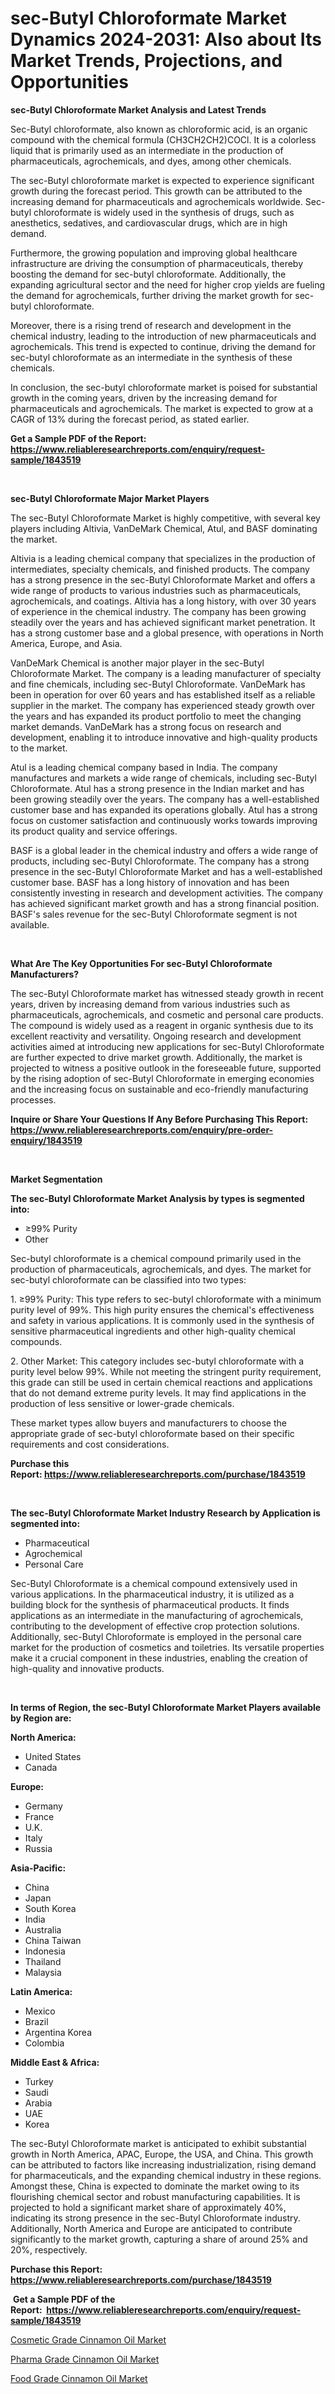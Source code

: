 <p><h1>sec-Butyl Chloroformate Market Dynamics 2024-2031: Also about Its Market Trends, Projections, and Opportunities</h1></p><p><strong>sec-Butyl Chloroformate Market Analysis and Latest Trends</strong></p>
<p><p>Sec-Butyl chloroformate, also known as chloroformic acid, is an organic compound with the chemical formula (CH3CH2CH2)COCl. It is a colorless liquid that is primarily used as an intermediate in the production of pharmaceuticals, agrochemicals, and dyes, among other chemicals.</p><p>The sec-Butyl chloroformate market is expected to experience significant growth during the forecast period. This growth can be attributed to the increasing demand for pharmaceuticals and agrochemicals worldwide. Sec-butyl chloroformate is widely used in the synthesis of drugs, such as anesthetics, sedatives, and cardiovascular drugs, which are in high demand.</p><p>Furthermore, the growing population and improving global healthcare infrastructure are driving the consumption of pharmaceuticals, thereby boosting the demand for sec-butyl chloroformate. Additionally, the expanding agricultural sector and the need for higher crop yields are fueling the demand for agrochemicals, further driving the market growth for sec-butyl chloroformate.</p><p>Moreover, there is a rising trend of research and development in the chemical industry, leading to the introduction of new pharmaceuticals and agrochemicals. This trend is expected to continue, driving the demand for sec-butyl chloroformate as an intermediate in the synthesis of these chemicals.</p><p>In conclusion, the sec-butyl chloroformate market is poised for substantial growth in the coming years, driven by the increasing demand for pharmaceuticals and agrochemicals. The market is expected to grow at a CAGR of 13% during the forecast period, as stated earlier.</p></p>
<p><strong>Get a Sample PDF of the Report:&nbsp; <a href="https://www.reliableresearchreports.com/enquiry/request-sample/1843519">https://www.reliableresearchreports.com/enquiry/request-sample/1843519</a></strong></p>
<p>&nbsp;</p>
<p><strong>sec-Butyl Chloroformate Major Market Players</strong></p>
<p><p>The sec-Butyl Chloroformate Market is highly competitive, with several key players including Altivia, VanDeMark Chemical, Atul, and BASF dominating the market. </p><p>Altivia is a leading chemical company that specializes in the production of intermediates, specialty chemicals, and finished products. The company has a strong presence in the sec-Butyl Chloroformate Market and offers a wide range of products to various industries such as pharmaceuticals, agrochemicals, and coatings. Altivia has a long history, with over 30 years of experience in the chemical industry. The company has been growing steadily over the years and has achieved significant market penetration. It has a strong customer base and a global presence, with operations in North America, Europe, and Asia. </p><p>VanDeMark Chemical is another major player in the sec-Butyl Chloroformate Market. The company is a leading manufacturer of specialty and fine chemicals, including sec-Butyl Chloroformate. VanDeMark has been in operation for over 60 years and has established itself as a reliable supplier in the market. The company has experienced steady growth over the years and has expanded its product portfolio to meet the changing market demands. VanDeMark has a strong focus on research and development, enabling it to introduce innovative and high-quality products to the market.</p><p>Atul is a leading chemical company based in India. The company manufactures and markets a wide range of chemicals, including sec-Butyl Chloroformate. Atul has a strong presence in the Indian market and has been growing steadily over the years. The company has a well-established customer base and has expanded its operations globally. Atul has a strong focus on customer satisfaction and continuously works towards improving its product quality and service offerings.</p><p>BASF is a global leader in the chemical industry and offers a wide range of products, including sec-Butyl Chloroformate. The company has a strong presence in the sec-Butyl Chloroformate Market and has a well-established customer base. BASF has a long history of innovation and has been consistently investing in research and development activities. The company has achieved significant market growth and has a strong financial position. BASF's sales revenue for the sec-Butyl Chloroformate segment is not available.</p></p>
<p>&nbsp;</p>
<p><strong>What Are The Key Opportunities For sec-Butyl Chloroformate Manufacturers?</strong></p>
<p><p>The sec-Butyl Chloroformate market has witnessed steady growth in recent years, driven by increasing demand from various industries such as pharmaceuticals, agrochemicals, and cosmetic and personal care products. The compound is widely used as a reagent in organic synthesis due to its excellent reactivity and versatility. Ongoing research and development activities aimed at introducing new applications for sec-Butyl Chloroformate are further expected to drive market growth. Additionally, the market is projected to witness a positive outlook in the foreseeable future, supported by the rising adoption of sec-Butyl Chloroformate in emerging economies and the increasing focus on sustainable and eco-friendly manufacturing processes.</p></p>
<p><strong>Inquire or Share Your Questions If Any Before Purchasing This Report: <a href="https://www.reliableresearchreports.com/enquiry/pre-order-enquiry/1843519">https://www.reliableresearchreports.com/enquiry/pre-order-enquiry/1843519</a></strong></p>
<p>&nbsp;</p>
<p><strong>Market Segmentation</strong></p>
<p><strong>The sec-Butyl Chloroformate Market Analysis by types is segmented into:</strong></p>
<p><ul><li>≥99% Purity</li><li>Other</li></ul></p>
<p><p>Sec-butyl chloroformate is a chemical compound primarily used in the production of pharmaceuticals, agrochemicals, and dyes. The market for sec-butyl chloroformate can be classified into two types:</p><p>1. ≥99% Purity: This type refers to sec-butyl chloroformate with a minimum purity level of 99%. This high purity ensures the chemical's effectiveness and safety in various applications. It is commonly used in the synthesis of sensitive pharmaceutical ingredients and other high-quality chemical compounds.</p><p>2. Other Market: This category includes sec-butyl chloroformate with a purity level below 99%. While not meeting the stringent purity requirement, this grade can still be used in certain chemical reactions and applications that do not demand extreme purity levels. It may find applications in the production of less sensitive or lower-grade chemicals.</p><p>These market types allow buyers and manufacturers to choose the appropriate grade of sec-butyl chloroformate based on their specific requirements and cost considerations.</p></p>
<p><strong>Purchase this Report:&nbsp;<a href="https://www.reliableresearchreports.com/purchase/1843519">https://www.reliableresearchreports.com/purchase/1843519</a></strong></p>
<p>&nbsp;</p>
<p><strong>The sec-Butyl Chloroformate Market Industry Research by Application is segmented into:</strong></p>
<p><ul><li>Pharmaceutical</li><li>Agrochemical</li><li>Personal Care</li></ul></p>
<p><p>Sec-Butyl Chloroformate is a chemical compound extensively used in various applications. In the pharmaceutical industry, it is utilized as a building block for the synthesis of pharmaceutical products. It finds applications as an intermediate in the manufacturing of agrochemicals, contributing to the development of effective crop protection solutions. Additionally, sec-Butyl Chloroformate is employed in the personal care market for the production of cosmetics and toiletries. Its versatile properties make it a crucial component in these industries, enabling the creation of high-quality and innovative products.</p></p>
<p>&nbsp;</p>
<p><strong>In terms of Region, the sec-Butyl Chloroformate Market Players available by Region are:</strong></p>
<p>
    <p> <strong> North America: </strong>
        <ul>
            <li>United States</li>
            <li>Canada</li>
        </ul>
        </p> 
    <p> <strong> Europe: </strong>
        <ul>
            <li>Germany</li>
            <li>France</li>
            <li>U.K.</li>
            <li>Italy</li>
            <li>Russia</li>
        </ul>
        </p> 
    <p> <strong> Asia-Pacific: </strong>
        <ul>
            <li>China</li>
            <li>Japan</li>
            <li>South Korea</li>
            <li>India</li>
            <li>Australia</li>
            <li>China Taiwan</li>
            <li>Indonesia</li>
            <li>Thailand</li>
            <li>Malaysia</li>
        </ul>
        </p> 
    <p> <strong> Latin America: </strong>
        <ul>
            <li>Mexico</li>
            <li>Brazil</li>
            <li>Argentina Korea</li>
            <li>Colombia</li>
        </ul>
        </p> 
    <p> <strong> Middle East & Africa: </strong>
        <ul>
            <li>Turkey</li>
            <li>Saudi</li>
            <li>Arabia</li>
            <li>UAE</li>
            <li>Korea</li>
        </ul>
    </p>
    </p>
<p><p>The sec-Butyl Chloroformate market is anticipated to exhibit substantial growth in North America, APAC, Europe, the USA, and China. This growth can be attributed to factors like increasing industrialization, rising demand for pharmaceuticals, and the expanding chemical industry in these regions. Amongst these, China is expected to dominate the market owing to its flourishing chemical sector and robust manufacturing capabilities. It is projected to hold a significant market share of approximately 40%, indicating its strong presence in the sec-Butyl Chloroformate industry. Additionally, North America and Europe are anticipated to contribute significantly to the market growth, capturing a share of around 25% and 20%, respectively.</p></p>
<p><strong>Purchase this Report: <a href="https://www.reliableresearchreports.com/purchase/1843519">https://www.reliableresearchreports.com/purchase/1843519</a></strong></p>
<p>&nbsp;<strong>Get a Sample PDF of the Report:&nbsp;&nbsp;<a href="https://www.reliableresearchreports.com/enquiry/request-sample/1843519">https://www.reliableresearchreports.com/enquiry/request-sample/1843519</a></strong></p>
<p><strong></strong></p>
<p><p><a href="https://github.com/tamvrosiya/Market-Research-Report-List-1/blob/main/cosmetic-grade-cinnamon-oil-market.md">Cosmetic Grade Cinnamon Oil Market</a></p><p><a href="https://github.com/gaydyna/Market-Research-Report-List-1/blob/main/pharma-grade-cinnamon-oil-market.md">Pharma Grade Cinnamon Oil Market</a></p><p><a href="https://github.com/amonskiyk/Market-Research-Report-List-1/blob/main/food-grade-cinnamon-oil-market.md">Food Grade Cinnamon Oil Market</a></p></p>